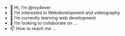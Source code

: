 - 👋 Hi, I’m @roy4ever
- 👀 I’m interested in Webdevelopment and videography
- 🌱 I’m currently learning web development
- 💞️ I’m looking to collaborate on ...
- 📫 How to reach me ...

<!---
roy4ever/roy4ever is a ✨ special ✨ repository because its `README.md` (this file) appears on your GitHub profile.
You can click the Preview link to take a look at your changes.
--->
